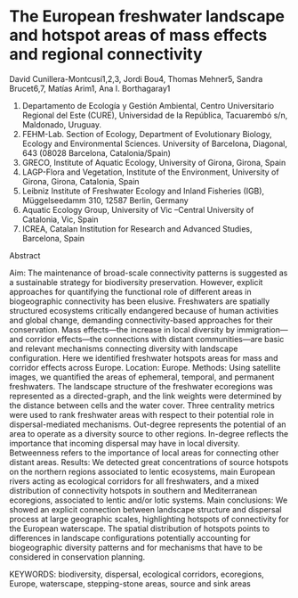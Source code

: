 # The European freshwater landscape and hotspot areas of mass effects and regional connectivity

David Cunillera-Montcusí1,2,3, Jordi Bou4, Thomas Mehner5, Sandra Brucet6,7, Matías Arim1, Ana I. Borthagaray1

1. Departamento de Ecología y Gestión Ambiental, Centro Universitario Regional del Este (CURE), Universidad de la República, Tacuarembó s/n, Maldonado, Uruguay.
2. FEHM-Lab. Section of Ecology, Department of Evolutionary Biology, Ecology and Environmental Sciences. University of Barcelona, Diagonal, 643 (08028 Barcelona, Catalonia/Spain)
3. GRECO, Institute of Aquatic Ecology, University of Girona, Girona, Spain
4. LAGP-Flora and Vegetation, Institute of the Environment, University of Girona, Girona, Catalonia, Spain
5. Leibniz Institute of Freshwater Ecology and Inland Fisheries (IGB), Müggelseedamm 310, 12587 Berlin, Germany
6. Aquatic Ecology Group, University of Vic –Central University of Catalonia, Vic, Spain
7. ICREA, Catalan Institution for Research and Advanced Studies, Barcelona, Spain

Abstract

Aim: The maintenance of broad-scale connectivity patterns is suggested as a sustainable strategy for biodiversity preservation. However, explicit approaches for quantifying the functional role of different areas in biogeographic connectivity has been elusive. Freshwaters are spatially structured ecosystems critically endangered because of human activities and global change, demanding connectivity-based approaches for their conservation. Mass effects—the increase in local diversity by immigration—and corridor effects—the connections with distant communities—are basic and relevant mechanisms connecting diversity with landscape configuration. Here we identified freshwater hotspots areas for mass and corridor effects across Europe.
Location: Europe.
Methods: Using satellite images, we quantified the areas of ephemeral, temporal, and permanent freshwaters. The landscape structure of the freshwater ecoregions was represented as a directed-graph, and the link weights were determined by the distance between cells and the water cover. Three centrality metrics were used to rank freshwater areas with respect to their potential role in dispersal-mediated mechanisms. Out-degree represents the potential of an area to operate as a diversity source to other regions. In-degree reflects the importance that incoming dispersal may have in local diversity. Betweenness refers to the importance of local areas for connecting other distant areas. 
Results: We detected great concentrations of source hotspots on the northern regions associated to lentic ecosystems, main European rivers acting as ecological corridors for all freshwaters, and a mixed distribution of connectivity hotspots in southern and Mediterranean ecoregions, associated to lentic and/or lotic systems. 
Main conclusions: We showed an explicit connection between landscape structure and dispersal process at large geographic scales, highlighting hotspots of connectivity for the European waterscape. The spatial distribution of hotspots points to differences in landscape configurations potentially accounting for biogeographic diversity patterns and for mechanisms that have to be considered in conservation planning. 

KEYWORDS: biodiversity, dispersal, ecological corridors, ecoregions, Europe, waterscape, stepping-stone areas, source and sink areas
